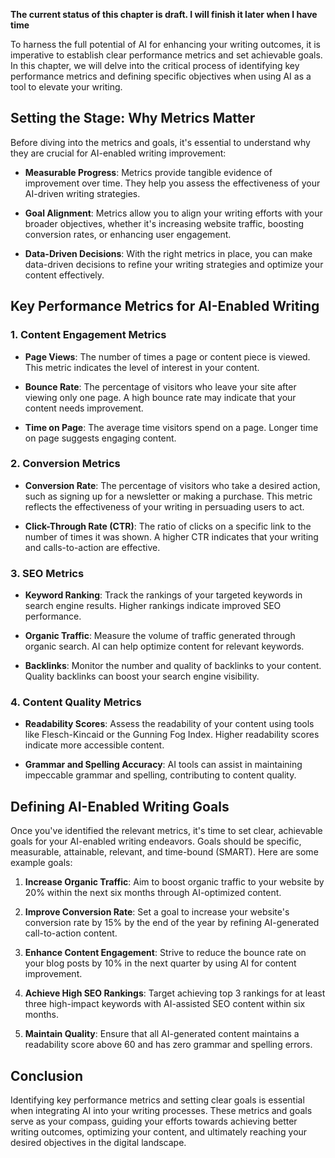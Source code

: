**The current status of this chapter is draft. I will finish it later when I have time**

To harness the full potential of AI for enhancing your writing outcomes, it is imperative to establish clear performance metrics and set achievable goals. In this chapter, we will delve into the critical process of identifying key performance metrics and defining specific objectives when using AI as a tool to elevate your writing.

Setting the Stage: Why Metrics Matter
-------------------------------------

Before diving into the metrics and goals, it's essential to understand why they are crucial for AI-enabled writing improvement:

* **Measurable Progress**: Metrics provide tangible evidence of improvement over time. They help you assess the effectiveness of your AI-driven writing strategies.

* **Goal Alignment**: Metrics allow you to align your writing efforts with your broader objectives, whether it's increasing website traffic, boosting conversion rates, or enhancing user engagement.

* **Data-Driven Decisions**: With the right metrics in place, you can make data-driven decisions to refine your writing strategies and optimize your content effectively.

Key Performance Metrics for AI-Enabled Writing
----------------------------------------------

### 1. **Content Engagement Metrics**

* **Page Views**: The number of times a page or content piece is viewed. This metric indicates the level of interest in your content.

* **Bounce Rate**: The percentage of visitors who leave your site after viewing only one page. A high bounce rate may indicate that your content needs improvement.

* **Time on Page**: The average time visitors spend on a page. Longer time on page suggests engaging content.

### 2. **Conversion Metrics**

* **Conversion Rate**: The percentage of visitors who take a desired action, such as signing up for a newsletter or making a purchase. This metric reflects the effectiveness of your writing in persuading users to act.

* **Click-Through Rate (CTR)**: The ratio of clicks on a specific link to the number of times it was shown. A higher CTR indicates that your writing and calls-to-action are effective.

### 3. **SEO Metrics**

* **Keyword Ranking**: Track the rankings of your targeted keywords in search engine results. Higher rankings indicate improved SEO performance.

* **Organic Traffic**: Measure the volume of traffic generated through organic search. AI can help optimize content for relevant keywords.

* **Backlinks**: Monitor the number and quality of backlinks to your content. Quality backlinks can boost your search engine visibility.

### 4. **Content Quality Metrics**

* **Readability Scores**: Assess the readability of your content using tools like Flesch-Kincaid or the Gunning Fog Index. Higher readability scores indicate more accessible content.

* **Grammar and Spelling Accuracy**: AI tools can assist in maintaining impeccable grammar and spelling, contributing to content quality.

Defining AI-Enabled Writing Goals
---------------------------------

Once you've identified the relevant metrics, it's time to set clear, achievable goals for your AI-enabled writing endeavors. Goals should be specific, measurable, attainable, relevant, and time-bound (SMART). Here are some example goals:

1. **Increase Organic Traffic**: Aim to boost organic traffic to your website by 20% within the next six months through AI-optimized content.

2. **Improve Conversion Rate**: Set a goal to increase your website's conversion rate by 15% by the end of the year by refining AI-generated call-to-action content.

3. **Enhance Content Engagement**: Strive to reduce the bounce rate on your blog posts by 10% in the next quarter by using AI for content improvement.

4. **Achieve High SEO Rankings**: Target achieving top 3 rankings for at least three high-impact keywords with AI-assisted SEO content within six months.

5. **Maintain Quality**: Ensure that all AI-generated content maintains a readability score above 60 and has zero grammar and spelling errors.

Conclusion
----------

Identifying key performance metrics and setting clear goals is essential when integrating AI into your writing processes. These metrics and goals serve as your compass, guiding your efforts towards achieving better writing outcomes, optimizing your content, and ultimately reaching your desired objectives in the digital landscape.
